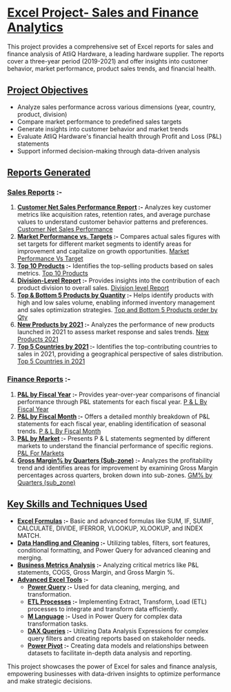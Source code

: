 # **<ins>Excel Project- Sales and Finance Analytics</ins>** #

This project provides a comprehensive set of Excel reports for sales and finance analysis of AtliQ Hardware, a leading hardware supplier. The reports cover a three-year period (2019-2021) and offer insights into customer behavior, market performance, product sales trends, and financial health.


## **<ins>Project Objectives</ins>** ##
  + Analyze sales performance across various dimensions (year, country, product, division)
  + Compare market performance to predefined sales targets
  +	Generate insights into customer behavior and market trends
  +	Evaluate AtliQ Hardware's financial health through Profit and Loss (P&L) statements
  +	Support informed decision-making through data-driven analysis

## **<ins>Reports Generated</ins>** ##

### **<ins>Sales Reports</ins> :-** ###
  1.	**<ins>Customer Net Sales Performance Report</ins> :-** Analyzes key customer metrics like acquisition rates, retention rates, and average purchase values to understand customer behavior patterns and preferences.  [Customer Net Sales Performance](https://github.com/1vishalk/Excel-Project-Sales-and-Finance-Analytics/blob/main/Customer%20Net%20Sales%20Performance.pdf)
  2.	**<ins>Market Performance vs. Targets</ins> :-** Compares actual sales figures with set targets for different market segments to identify areas for improvement and capitalize on growth opportunities.  [Market Performance Vs Target](https://github.com/1vishalk/Excel-Project-Sales-and-Finance-Analytics/blob/main/Market%20Performance%20Vs%20Target.pdf)
  3.	**<ins>Top 10 Products</ins> :-** Identifies the top-selling products based on sales metrics.  [Top 10 Products](https://github.com/1vishalk/Excel-Project-Sales-and-Finance-Analytics/blob/main/Top%2010%20Products.pdf)
  4.	**<ins>Division-Level Report</ins> :-** Provides insights into the contribution of each product division to overall sales.  [Division level Report](https://github.com/1vishalk/Excel-Project-Sales-and-Finance-Analytics/blob/main/Division%20level%20Report.pdf)
  5.	**<ins>Top & Bottom 5 Products by Quantity</ins> :-** Helps identify products with high and low sales volume, enabling informed inventory management and sales optimization strategies.  [Top and Bottom 5 Products order by Qty](https://github.com/1vishalk/Excel-Project-Sales-and-Finance-Analytics/blob/main/Top%20and%20Bottom%205%20Products%20order%20by%20Qty.pdf)
  6.	**<ins>New Products by 2021</ins> :-** Analyzes the performance of new products launched in 2021 to assess market response and sales trends.  [New Products 2021](https://github.com/1vishalk/Excel-Project-Sales-and-Finance-Analytics/blob/main/New%20Products%202021.pdf)
  7.	**<ins>Top 5 Countries by 2021</ins> :-** Identifies the top-contributing countries to sales in 2021, providing a geographical perspective of sales distribution.  [Top 5 Countries in 2021](https://github.com/1vishalk/Excel-Project-Sales-and-Finance-Analytics/blob/main/Top%205%20Countries%20in%202021.pdf)

### **<ins>Finance Reports</ins> :-** ###
  1.	**<ins>P&L by Fiscal Year</ins> :-** Provides year-over-year comparisons of financial performance through P&L statements for each fiscal year.  [P & L By Fiscal Year](https://github.com/1vishalk/Excel-Project-Sales-and-Finance-Analytics/blob/main/P%20%26%20L%20By%20Fiscal%20Year.pdf)
  2.	**<ins>P&L by Fiscal Month</ins> :-** Offers a detailed monthly breakdown of P&L statements for each fiscal year, enabling identification of seasonal trends.  [P & L By Fiscal Month](https://github.com/1vishalk/Excel-Project-Sales-and-Finance-Analytics/blob/main/P%20%26%20L%20By%20Fiscal%20Month.pdf)
  3.	**<ins>P&L by Market</ins> :-** Presents P & L statements segmented by different markets to understand the financial performance of specific regions.  [P&L For Markets](https://github.com/1vishalk/Excel-Project-Sales-and-Finance-Analytics/blob/main/P%20%26%20L%20For%20Markets.pdf)
  4.	**<ins>Gross Margin% by Quarters (Sub-zone)</ins> :-** Analyzes the profitability trend and identifies areas for improvement by examining Gross Margin percentages across quarters, broken down into sub-zones.  [GM% by Quarters (sub_zone)](https://github.com/1vishalk/Excel-Project-Sales-and-Finance-Analytics/blob/main/GM%25%20by%20Quarters%20(sub_zone).pdf)

## **<ins>Key Skills and Techniques Used</ins>** ##
  + **<ins>Excel Formulas</ins> :-** Basic and advanced formulas like SUM, IF, SUMIF, CALCULATE, DIVIDE, IFERROR, VLOOKUP, XLOOKUP, and INDEX MATCH.
  + **<ins>Data Handling and Cleaning</ins> :-** Utilizing tables, filters, sort features, conditional formatting, and Power Query for advanced cleaning and merging.
  + **<ins>Business Metrics Analysis</ins> :-** Analyzing critical metrics like P&L statements, COGS, Gross Margin, and Gross Margin %.
  + **<ins>Advanced Excel Tools</ins> :-** 
    - **<ins>Power Query</ins> :-** Used for data cleaning, merging, and transformation.
    - **<ins>ETL Processes</ins> :-** Implementing Extract, Transform, Load (ETL) processes to integrate and transform data efficiently.
    - **<ins>M Language</ins> :-** Used in Power Query for complex data transformation tasks.
    - **<ins>DAX Queries</ins> :-** Utilizing Data Analysis Expressions for complex query filters and creating reports based on stakeholder needs.
    - **<ins>Power Pivot</ins> :-** Creating data models and relationships between datasets to facilitate in-depth data analysis and reporting.


This project showcases the power of Excel for sales and finance analysis, empowering businesses with data-driven insights to optimize performance and make strategic decisions.</div>

